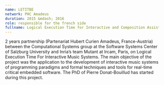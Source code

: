 ```yaml
---
name: LETITBE 
network: PHC Amadeus
duration: 2015 &mdash; 2016
role: responsible for the french side
fullname: Logical Execution Time for Interactive and Composition Assistance Music Systems
---
```


2 years partnership (Partenariat Hubert Curien Amadeus, France-Austria) between the Computational Systems group at the Software Systems Center of Salzburg University and Inria’s team Mutant at Ircam, Paris, on Logical Execution Time For Interactive Music Systems. 
The main objective of the project was the application to the development of interactive music systems of programming paradigms and formal techniques and tools for real-time critical embedded software. 
The PhD of Pierre Donat-Bouillud has started during this project.
